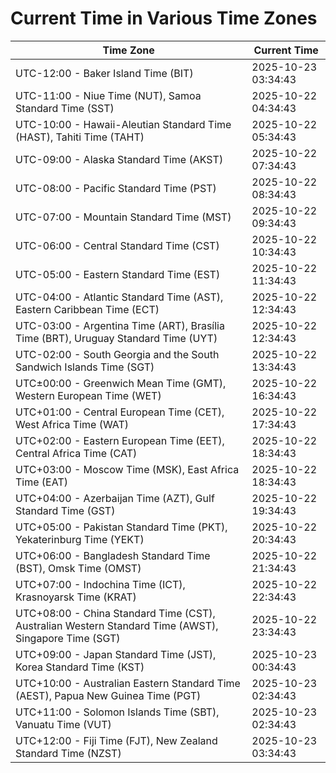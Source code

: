 # Current Time in Various Time Zones

| Time Zone | Current Time |
|-----------|--------------|
| UTC-12:00 - Baker Island Time (BIT) | 2025-10-23 03:34:43 |
| UTC-11:00 - Niue Time (NUT), Samoa Standard Time (SST) | 2025-10-22 04:34:43 |
| UTC-10:00 - Hawaii-Aleutian Standard Time (HAST), Tahiti Time (TAHT) | 2025-10-22 05:34:43 |
| UTC-09:00 - Alaska Standard Time (AKST) | 2025-10-22 07:34:43 |
| UTC-08:00 - Pacific Standard Time (PST) | 2025-10-22 08:34:43 |
| UTC-07:00 - Mountain Standard Time (MST) | 2025-10-22 09:34:43 |
| UTC-06:00 - Central Standard Time (CST) | 2025-10-22 10:34:43 |
| UTC-05:00 - Eastern Standard Time (EST) | 2025-10-22 11:34:43 |
| UTC-04:00 - Atlantic Standard Time (AST), Eastern Caribbean Time (ECT) | 2025-10-22 12:34:43 |
| UTC-03:00 - Argentina Time (ART), Brasília Time (BRT), Uruguay Standard Time (UYT) | 2025-10-22 12:34:43 |
| UTC-02:00 - South Georgia and the South Sandwich Islands Time (SGT) | 2025-10-22 13:34:43 |
| UTC±00:00 - Greenwich Mean Time (GMT), Western European Time (WET) | 2025-10-22 16:34:43 |
| UTC+01:00 - Central European Time (CET), West Africa Time (WAT) | 2025-10-22 17:34:43 |
| UTC+02:00 - Eastern European Time (EET), Central Africa Time (CAT) | 2025-10-22 18:34:43 |
| UTC+03:00 - Moscow Time (MSK), East Africa Time (EAT) | 2025-10-22 18:34:43 |
| UTC+04:00 - Azerbaijan Time (AZT), Gulf Standard Time (GST) | 2025-10-22 19:34:43 |
| UTC+05:00 - Pakistan Standard Time (PKT), Yekaterinburg Time (YEKT) | 2025-10-22 20:34:43 |
| UTC+06:00 - Bangladesh Standard Time (BST), Omsk Time (OMST) | 2025-10-22 21:34:43 |
| UTC+07:00 - Indochina Time (ICT), Krasnoyarsk Time (KRAT) | 2025-10-22 22:34:43 |
| UTC+08:00 - China Standard Time (CST), Australian Western Standard Time (AWST), Singapore Time (SGT) | 2025-10-22 23:34:43 |
| UTC+09:00 - Japan Standard Time (JST), Korea Standard Time (KST) | 2025-10-23 00:34:43 |
| UTC+10:00 - Australian Eastern Standard Time (AEST), Papua New Guinea Time (PGT) | 2025-10-23 02:34:43 |
| UTC+11:00 - Solomon Islands Time (SBT), Vanuatu Time (VUT) | 2025-10-23 02:34:43 |
| UTC+12:00 - Fiji Time (FJT), New Zealand Standard Time (NZST) | 2025-10-23 03:34:43 |
